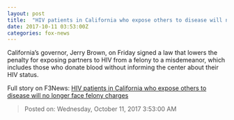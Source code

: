 ```yaml
---
layout: post
title:  "HIV patients in California who expose others to disease will no longer face felony charges"
date: 2017-10-11 03:53:00Z
categories: fox-news
---
```


California’s governor, Jerry Brown, on Friday signed a law that lowers the penalty for exposing partners to HIV from a felony to a misdemeanor, which includes those who donate blood without informing the center about their HIV status.


Full story on F3News: [HIV patients in California who expose others to disease will no longer face felony charges](http://www.f3nws.com/n/eEdEJE)

> Posted on: Wednesday, October 11, 2017 3:53:00 AM
